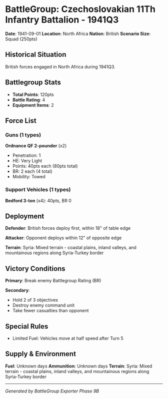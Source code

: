 # BattleGroup: Czechoslovakian 11Th Infantry Battalion - 1941Q3

**Date**: 1941-09-01
**Location**: North Africa
**Nation**: British
**Scenario Size**: Squad (250pts)

## Historical Situation

British forces engaged in North Africa during 1941Q3.

## Battlegroup Stats

- **Total Points**: 120pts
- **Battle Rating**: 4
- **Equipment Items**: 2

## Force List

### Guns (1 types)

**Ordnance QF 2-pounder** (x2)
- Penetration: 1
- HE: Very Light
- Points: 40pts each (80pts total)
- BR: 2 each (4 total)
- Mobility: Towed

### Support Vehicles (1 types)

**Bedford 3-ton** (x4): 40pts, BR 0

## Deployment

**Defender**: British forces deploy first, within 18" of table edge

**Attacker**: Opponent deploys within 12" of opposite edge

**Terrain**: Syria: Mixed terrain - coastal plains, inland valleys, and mountainous regions along Syria-Turkey border

## Victory Conditions

**Primary**: Break enemy Battlegroup Rating (BR)

**Secondary**:
- Hold 2 of 3 objectives
- Destroy enemy command unit
- Take fewer casualties than opponent

## Special Rules

- Limited Fuel: Vehicles move at half speed after Turn 5

## Supply & Environment

**Fuel**: Unknown days
**Ammunition**: Unknown days
**Terrain**: Syria: Mixed terrain - coastal plains, inland valleys, and mountainous regions along Syria-Turkey border

---

*Generated by BattleGroup Exporter Phase 9B*
